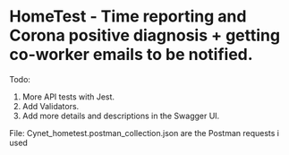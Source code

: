 # HomeTest - Time reporting and Corona positive diagnosis + getting co-worker emails to be notified.

Todo:

1. More API tests with Jest.
2. Add Validators.
3. Add more details and descriptions in the Swagger UI.


File: Cynet_hometest.postman_collection.json 
are the Postman requests i used
